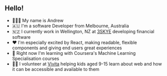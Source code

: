 ## Hello!

- 👩🏻‍💻 My name is Andrew
- 🇦🇺 I'm a software Developer from Melbourne, Australia
- :new_zealand: I currently work in Wellington, NZ at [3SKYE](https://www.3skye.com/) developing financial software
- ❤️ I'm especially excited by React, making readable, flexible components and giving end users great experiences
- :abacus: Right now I'm learning with Coursera's Machine Learning Specialisation courses
- 👦👧 I volunteer at [Vivita](https://vivita.kiwi/) helping kids aged 9-15 learn about web and how it can be accessible and available to them

